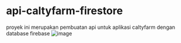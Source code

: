 # api-caltyfarm-firestore
proyek ini merupakan pembuatan api untuk aplikasi caltyfarm dengan database firebase
![image](https://user-images.githubusercontent.com/49330514/102423410-8e533d00-403b-11eb-9971-293ef5d85e77.png)
